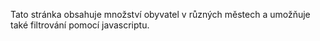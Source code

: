 Tato stránka obsahuje množství obyvatel v různých městech a umožňuje také filtrování pomocí javascriptu.
